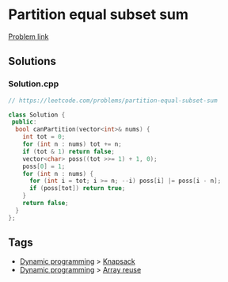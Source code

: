 # Partition equal subset sum

[Problem link](https://leetcode.com/problems/partition-equal-subset-sum)

## Solutions


### Solution.cpp
```cpp
// https://leetcode.com/problems/partition-equal-subset-sum

class Solution {
 public:
  bool canPartition(vector<int>& nums) {
    int tot = 0;
    for (int n : nums) tot += n;
    if (tot & 1) return false;
    vector<char> poss((tot >>= 1) + 1, 0);
    poss[0] = 1;
    for (int n : nums) {
      for (int i = tot; i >= n; --i) poss[i] |= poss[i - n];
      if (poss[tot]) return true;
    }
    return false;
  }
};
```
## Tags

* [Dynamic programming](/README.md#Dynamic_programming) > [Knapsack](/README.md#Dynamic_programming-Knapsack)
* [Dynamic programming](/README.md#Dynamic_programming) > [Array reuse](/README.md#Dynamic_programming-Array_reuse)
